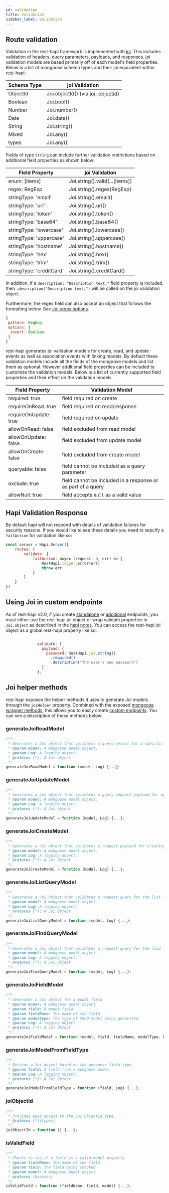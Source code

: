 ```yaml
---
id: validation
title: Validation
sidebar_label: Validation
---
```


## Route validation
Validation in the rest-hapi framework is implemented with [joi](https://github.com/hapijs/joi). This includes validation of headers, query parameters, payloads, and responses. joi validation models are based primarily off of each model's field properties.  Below is a list of mongoose schema types and their joi equivalent within rest-hapi:

Schema Type | joi Validation
--- | --- 
ObjectId    |      Joi.objectId() (via [joi-objectid](https://www.npmjs.com/package/joi-objectid))
Boolean     |      Joi.bool()
Number      |      Joi.number()
Date        |      Joi.date()
String      |      Joi.string()
Mixed       |      Joi.any()
types       |      Joi.any()

Fields of type ``String`` can include further validation restrictions based on additional field properties as shown below:

Field Property | joi Validation
--- | ---
enum: [items] | Joi.string().valid(...[items])
regex: RegExp | Joi.string().regex(RegExp)
stringType: 'email' | Joi.string().email()
stringType: 'uri' | Joi.string().uri()
stringType: 'token' | Joi.string().token()
stringType: 'base64' | Joi.string().base64()
stringType: 'lowercase' | Joi.string().lowercase()
stringType: 'uppercase' | Joi.string().uppercase()
stringType: 'hostname' | Joi.string().hostname()
stringType: 'hex' | Joi.string().hex()
stringType: 'trim' | Joi.string().trim()
stringType: 'creditCard' | Joi.string().creditCard()

In addition, if a `description: "Description text."` field property is included, then `.description("Description text.")` will be called on the joi validation object.

Furthermore, the regex field can also accept an object that follows the formatting below. See [Joi regex options](https://github.com/hapijs/joi/blob/v13.0.2/API.md#stringregexpattern-name--options).

```javascript
{
 pattern: RegExp,
 options: {
  invert: Boolean
 }
}
```

rest-hapi generates joi validation models for create, read, and update events as well as association events with linking models.  By default these validation models include all the fields of the mongoose models and list them as optional.  However additional field properties can be included to customize the validation models.  Below is a list of currently supported field properties and their effect on the validation models.

Field Property | Validation Model
--- | ---
required: true | field required on create
requireOnRead: true | field required on read/response
requireOnUpdate: true | field required on update
allowOnRead: false | field excluded from read model
allowOnUpdate: false | field excluded from update model
allowOnCreate: false | field excluded from create model
queryable: false | field cannot be included as a query parameter
exclude: true | field cannot be included in a response or as part of a query
allowNull: true | field accepts ``null`` as a valid value

## Hapi Validation Response
By default hapi will not respond with details of validation failures for security reasons. If you would like to see these details you need to sepcify a `failAction` for validation like so:
```javascript
const server = Hapi.Server({
    routes: {
        validate: {
            failAction: async (request, h, err) => {
                RestHapi.logger.error(err)
                throw err
            }
        }
    }
})
```

## Using Joi in custom endpoints
As of rest-hapi v2.0, if you create [standalone](creating-endpoints.md#standalone-endpoints) or
[additional](creating-endpoints.md#additional-endpoints) endpoints, you must either use the rest-hapi joi
object or wrap validate properties in `Joi.object` as described in the [hapi
notes](https://github.com/hapijs/hapi/issues/4017). You can access the rest-hapi joi object as a
global rest-hapi property like so:
```javascript

              validate: {
                payload: {
                  password: RestHapi.joi.string()
                    .required()
                    .description("The user's new password")
                }
              },
```

## Joi helper methods
rest-hapi exposes the helper methods it uses to generate Joi models through the `joiHelper` property. Combined with the exposed [mongoose wrapper methods](mongoose-wrapper-methods.md), this allows you to easily create [custom endpoints](creating-endpoints.md#standalone-endpoints). You can see a description of these methods below:

### generateJoiReadModel
```javascript
/**
 * Generates a Joi object that validates a query result for a specific model
 * @param model: A mongoose model object.
 * @param Log: A logging object.
 * @returns {*}: A Joi object
 */
generateJoiReadModel = function (model, Log) {...};
```

### generateJoiUpdateModel
```javascript
/**
 * Generates a Joi object that validates a query request payload for updating a document
 * @param model: A mongoose model object.
 * @param Log: A logging object.
 * @returns {*}: A Joi object
 */
generateJoiUpdateModel = function (model, Log) {...};

```

### generateJoiCreateModel
```javascript
/**
 * Generates a Joi object that validates a request payload for creating a document
 * @param model: A mongoose model object.
 * @param Log: A logging object.
 * @returns {*}: A Joi object
 */
generateJoiCreateModel = function (model, Log) {...};

```

### generateJoiListQueryModel
```javascript
/**
 * Generates a Joi object that validates a request query for the list function
 * @param model: A mongoose model object.
 * @param Log: A logging object.
 * @returns {*}: A Joi object
 */
generateJoiListQueryModel = function (model, Log) {...};

```

### generateJoiFindQueryModel
```javascript
/**
 * Generates a Joi object that validates a request query for the find function
 * @param model: A mongoose model object.
 * @param Log: A logging object.
 * @returns {*}: A Joi object
 */
generateJoiFindQueryModel = function (model, Log) {...};

```

### generateJoiFieldModel
```javascript
/**
 * Generates a Joi object for a model field
 * @param model: A mongoose model object
 * @param field: A model field
 * @param fieldName: The name of the field
 * @param modelType: The type of CRUD model being generated
 * @param Log: A logging object
 * @returns {*}: A Joi object
 */
generateJoiFieldModel = function (model, field, fieldName, modelType, Log) {...};

```

### generateJoiModelFromFieldType
```javascript
/**
 * Returns a Joi object based on the mongoose field type.
 * @param field: A field from a mongoose model.
 * @param Log: A logging object.
 * @returns {*}: A Joi object.
 */
generateJoiModelFromFieldType = function (field, Log) {...};

```

### joiObjectId
```javascript
/**
 * Provides easy access to the Joi ObjectId type.
 * @returns {*|{type}}
 */
joiObjectId = function () {...};

```

### isValidField
```javascript
/**
 * Checks to see if a field is a valid model property
 * @param fieldName: The name of the field
 * @param field: The field being checked
 * @param model: A mongoose model object
 * @returns {boolean}
 */
isValidField = function (fieldName, field, model) {...};
```
